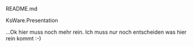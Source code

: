 README.md

KsWare.Presentation

...Ok hier muss noch mehr rein. 
Ich muss nur noch entscheiden was hier rein kommt :-)